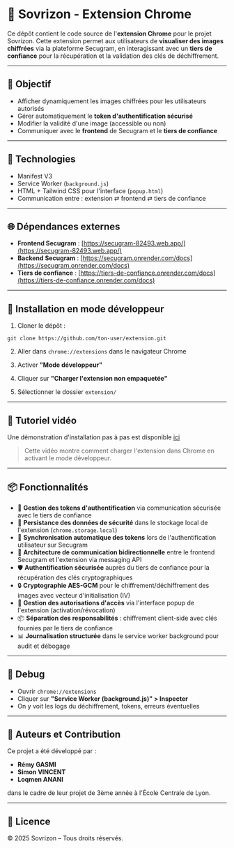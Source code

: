# 🧩 Sovrizon - Extension Chrome

Ce dépôt contient le code source de l'**extension Chrome** pour le projet Sovrizon. Cette extension permet aux utilisateurs de **visualiser des images chiffrées** via la plateforme Secugram, en interagissant avec un **tiers de confiance** pour la récupération et la validation des clés de déchiffrement.

---

## 🔐 Objectif

- Afficher dynamiquement les images chiffrées pour les utilisateurs autorisés
- Gérer automatiquement le **token d'authentification sécurisé**
- Modifier la validité d'une image (accessible ou non)
- Communiquer avec le **frontend** de Secugram et le **tiers de confiance**

---

## 🧱 Technologies

- Manifest V3
- Service Worker (`background.js`)
- HTML + Tailwind CSS pour l'interface (`popup.html`)
- Communication entre : extension ⇄ frontend ⇄ tiers de confiance

---

## 🌐 Dépendances externes

-  **Frontend Secugram** : [https://secugram-82493.web.app/](https://secugram-82493.web.app/)
-  **Backend Secugram** : [https://secugram.onrender.com/docs](https://secugram.onrender.com/docs)
- **Tiers de confiance** : [https://tiers-de-confiance.onrender.com/docs](https://tiers-de-confiance.onrender.com/docs)

---

## 🚀 Installation en mode développeur

1. Cloner le dépôt :

```
git clone https://github.com/ton-user/extension.git
```

2. Aller dans `chrome://extensions` dans le navigateur Chrome

3. Activer **"Mode développeur"**

4. Cliquer sur **"Charger l'extension non empaquetée"**

5. Sélectionner le dossier `extension/`

---

## 🎥 Tutoriel vidéo

Une démonstration d'installation pas à pas est disponible [ici](https://youtu.be/OJDMdyuysH4)

> Cette vidéo montre comment charger l'extension dans Chrome en activant le mode développeur.

---

## 📦 Fonctionnalités

- 🔐 **Gestion des tokens d'authentification** via communication sécurisée avec le tiers de confiance
- 💾 **Persistance des données de sécurité** dans le stockage local de l'extension (`chrome.storage.local`)
- 🔄 **Synchronisation automatique des tokens** lors de l'authentification utilisateur sur Secugram
- 🔗 **Architecture de communication bidirectionnelle** entre le frontend Secugram et l'extension via messaging API
- 🛡️ **Authentification sécurisée** auprès du tiers de confiance pour la récupération des clés cryptographiques
- 🔒 **Cryptographie AES-GCM** pour le chiffrement/déchiffrement des images avec vecteur d'initialisation (IV)
- 🚦 **Gestion des autorisations d'accès** via l'interface popup de l'extension (activation/révocation)
- 📦 **Séparation des responsabilités** : chiffrement client-side avec clés fournies par le tiers de confiance
- 📊 **Journalisation structurée** dans le service worker background pour audit et débogage

---

## 🧪 Debug

- Ouvrir `chrome://extensions`
- Cliquer sur **"Service Worker (background.js)" > Inspecter**
- On y voit les logs du déchiffrement, tokens, erreurs éventuelles

---

## 👥 Auteurs et Contribution

Ce projet a été développé par :
- **Rémy GASMI**
- **Simon VINCENT**
- **Loqmen ANANI**

dans le cadre de leur projet de 3ème année à l'École Centrale de Lyon.

---

## 📄 Licence

© 2025 Sovrizon – Tous droits réservés.